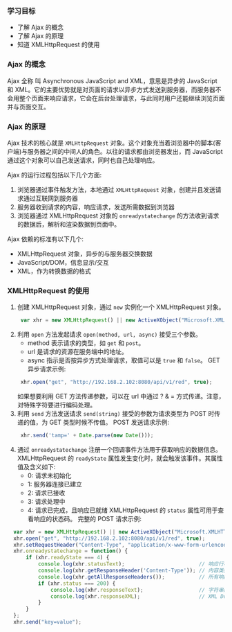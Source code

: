 
### 学习目标

* 了解 Ajax 的概念
* 了解 Ajax 的原理
* 知道 XMLHttpRequest 的使用


### Ajax 的概念

Ajax 全称 叫 Asynchronous JavaScript and XML，意思是异步的 JavaScript 和 XML。它的主要优势就是对页面的请求以异步方式发送到服务器，而服务器不会用整个页面来响应请求，它会在后台处理请求，与此同时用户还能继续浏览页面并与页面交互。


### Ajax 的原理

Ajax 技术的核心就是 `XMLHttpRequest` 对象。这个对象充当着浏览器中的脚本(客户端)与服务器之间的中间人的角色。以往的请求都由浏览器发出，而 JavaScript 通过这个对象可以自己发送请求，同时也自己处理响应。

Ajax 的运行过程包括以下几个方面:
1. 浏览器通过事件触发方法，本地通过 `XMLHttpRequest` 对象，创建并且发送请求通过互联网到服务器
2. 服务器收到请求的内容，响应请求，发送所需数据到浏览器
3. 浏览器通过 XMLHttpRequest 对象的 `onreadystatechange` 的方法收到请求的数据后，解析和渲染数据到页面中。

Ajax 依赖的标准有以下几个:
* XMLHttpRequest 对象，异步的与服务器交换数据
* JavaScript/DOM，信息显示/交互
* XML，作为转换数据的格式


### XMLHttpRequest 的使用

1. 创建 XMLHttpRequest 对象，通过 `new` 实例化一个 XMLHttpRequest 对象。
   ```js
    var xhr = new XMLHttpRequest() || new ActiveXObject("Microsoft.XMLHTTP");   // 兼容 ie
   ```
2. 利用 `open` 方法发起请求
   `open(method, url, async)` 接受三个参数。
   * method 表示请求的类型，如 `get` 和 `post`。
   * url 是请求的资源在服务端中的地址。
   * async 指示是否按异步方式处理请求，取值可以是 `true` 和 `false`。
   GET 异步请求示例:
   ```js
    xhr.open("get", "http://192.168.2.102:8080/api/v1/red", true);
   ```
   如果想要利用 GET 方法传递参数，可以在 url 中通过 ? & = 方式传递。注意，对特殊字符要进行编码处理。
3. 利用 `send` 方法发送请求
   `send(string)` 接受的参数为请求类型为 POST 时传递的值，为 GET 类型时候不传值。
   POST 发送请求示例:
   ```js
    xhr.send('tamp=' + Date.parse(new Date()));
   ```
4. 通过 `onreadystatechange` 注册一个回调事件方法用于获取响应的数据信息。
   XMLHttpRequest 的 `readyState` 属性发生变化时，就会触发该事件。其属性值及含义如下:
   * 0: 请求未初始化
   * 1: 服务器连接已建立
   * 2: 请求已接收
   * 3: 请求处理中
   * 4: 请求已完成，且响应已就绪
  XMLHttpRequest 的 `status` 属性可用于查看响应的状态码。
  完整的 POST 请求示例:
  ```js
    var xhr = new XMLHttpRequest() || new ActiveXObject("Microsoft.XMLHTTP");
    xhr.open("get", "http://192.168.2.102:8080/api/v1/red", true);
    xhr.setRequestHeader("Content-Type", "application/x-www-form-urlencoded");  // 设置请求头
    xhr.onreadystatechange = function() {
        if (xhr.readyState === 4) {
            console.log(xhr.statusText);                        // 响应行状态
            console.log(xhr.getResponseHeader('Content-Type')); // 内容类型
            console.log(xhr.getAllResponseHeaders());           // 所有响应头
            if (xhr.status === 200) {
                console.log(xhr.responseText);                  // 字符串形式的响应信息
                console.log(xhr.responseXML);                   // XML Document 形式的响应信息
            }
        }
    };
    xhr.send("key=value");
  ```
